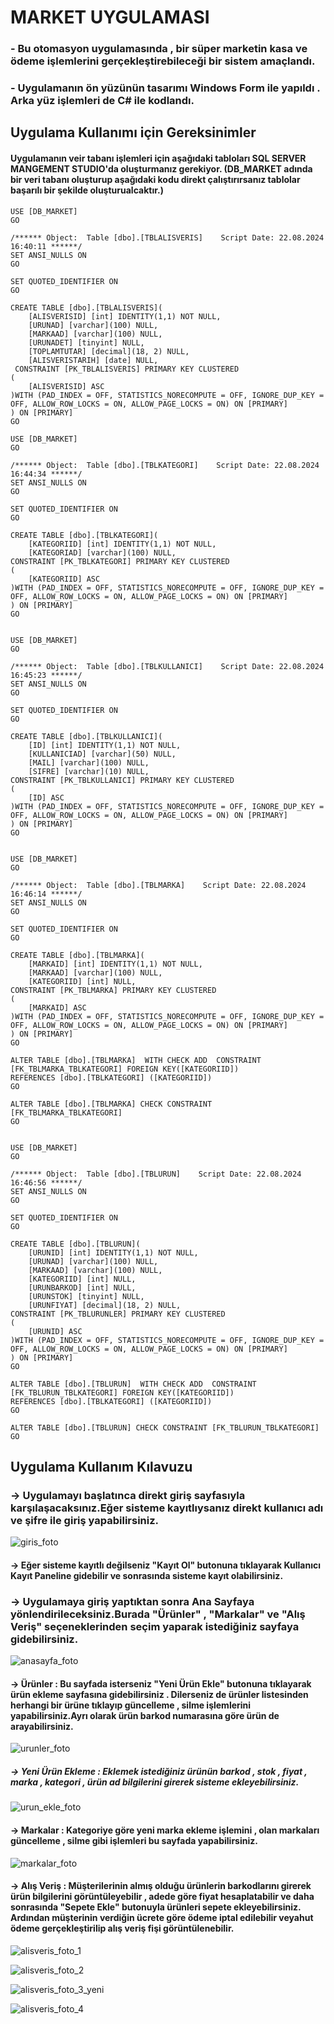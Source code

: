 <h1>MARKET UYGULAMASI</h1>
<h3> - Bu otomasyon uygulamasında , bir süper marketin kasa ve ödeme işlemlerini gerçekleştirebileceği bir sistem amaçlandı.</h3>
<h3> - Uygulamanın ön yüzünün tasarımı Windows Form ile yapıldı . Arka yüz işlemleri de C# ile kodlandı.</h3>
<h2>Uygulama Kullanımı için Gereksinimler</h2>

<h4> Uygulamanın veir tabanı işlemleri için aşağıdaki tabloları SQL SERVER MANGEMENT STUDIO'da oluşturmanız gerekiyor. (DB_MARKET adında bir veri tabanı oluşturup aşağıdaki kodu direkt çalıştırırsanız tablolar başarılı bir şekilde oluşturualcaktır.)</h4>

	USE [DB_MARKET]
	GO

	/****** Object:  Table [dbo].[TBLALISVERIS]    Script Date: 22.08.2024 16:40:11 ******/
	SET ANSI_NULLS ON
	GO

	SET QUOTED_IDENTIFIER ON
	GO

	CREATE TABLE [dbo].[TBLALISVERIS](
		[ALISVERISID] [int] IDENTITY(1,1) NOT NULL,
		[URUNAD] [varchar](100) NULL,
		[MARKAAD] [varchar](100) NULL,
		[URUNADET] [tinyint] NULL,
		[TOPLAMTUTAR] [decimal](18, 2) NULL,
		[ALISVERISTARIH] [date] NULL,
	 CONSTRAINT [PK_TBLALISVERIS] PRIMARY KEY CLUSTERED 
	(
		[ALISVERISID] ASC
	)WITH (PAD_INDEX = OFF, STATISTICS_NORECOMPUTE = OFF, IGNORE_DUP_KEY = OFF, ALLOW_ROW_LOCKS = ON, ALLOW_PAGE_LOCKS = ON) ON [PRIMARY]
	) ON [PRIMARY]
	GO

	USE [DB_MARKET]
	GO

	/****** Object:  Table [dbo].[TBLKATEGORI]    Script Date: 22.08.2024 16:44:34 ******/
	SET ANSI_NULLS ON
	GO

	SET QUOTED_IDENTIFIER ON
	GO

	CREATE TABLE [dbo].[TBLKATEGORI](
		[KATEGORIID] [int] IDENTITY(1,1) NOT NULL,
		[KATEGORIAD] [varchar](100) NULL,
 	CONSTRAINT [PK_TBLKATEGORI] PRIMARY KEY CLUSTERED 
	(
		[KATEGORIID] ASC
	)WITH (PAD_INDEX = OFF, STATISTICS_NORECOMPUTE = OFF, IGNORE_DUP_KEY = OFF, ALLOW_ROW_LOCKS = ON, ALLOW_PAGE_LOCKS = ON) ON [PRIMARY]
	) ON [PRIMARY]
	GO


	USE [DB_MARKET]
	GO

	/****** Object:  Table [dbo].[TBLKULLANICI]    Script Date: 22.08.2024 16:45:23 ******/
	SET ANSI_NULLS ON
	GO

	SET QUOTED_IDENTIFIER ON
	GO

	CREATE TABLE [dbo].[TBLKULLANICI](
		[ID] [int] IDENTITY(1,1) NOT NULL,
		[KULLANICIAD] [varchar](50) NULL,
		[MAIL] [varchar](100) NULL,
		[SIFRE] [varchar](10) NULL,
 	CONSTRAINT [PK_TBLKULLANICI] PRIMARY KEY CLUSTERED 
	(
		[ID] ASC
	)WITH (PAD_INDEX = OFF, STATISTICS_NORECOMPUTE = OFF, IGNORE_DUP_KEY = OFF, ALLOW_ROW_LOCKS = ON, ALLOW_PAGE_LOCKS = ON) ON [PRIMARY]
	) ON [PRIMARY]
	GO


	USE [DB_MARKET]
	GO

	/****** Object:  Table [dbo].[TBLMARKA]    Script Date: 22.08.2024 16:46:14 ******/
	SET ANSI_NULLS ON
	GO

	SET QUOTED_IDENTIFIER ON
	GO

	CREATE TABLE [dbo].[TBLMARKA](
		[MARKAID] [int] IDENTITY(1,1) NOT NULL,
		[MARKAAD] [varchar](100) NULL,
		[KATEGORIID] [int] NULL,
 	CONSTRAINT [PK_TBLMARKA] PRIMARY KEY CLUSTERED 
	(
		[MARKAID] ASC
	)WITH (PAD_INDEX = OFF, STATISTICS_NORECOMPUTE = OFF, IGNORE_DUP_KEY = OFF, ALLOW_ROW_LOCKS = ON, ALLOW_PAGE_LOCKS = ON) ON [PRIMARY]
	) ON [PRIMARY]
	GO

	ALTER TABLE [dbo].[TBLMARKA]  WITH CHECK ADD  CONSTRAINT [FK_TBLMARKA_TBLKATEGORI] FOREIGN KEY([KATEGORIID])
	REFERENCES [dbo].[TBLKATEGORI] ([KATEGORIID])
	GO

	ALTER TABLE [dbo].[TBLMARKA] CHECK CONSTRAINT [FK_TBLMARKA_TBLKATEGORI]
	GO


	USE [DB_MARKET]
	GO

	/****** Object:  Table [dbo].[TBLURUN]    Script Date: 22.08.2024 16:46:56 ******/
	SET ANSI_NULLS ON
	GO

	SET QUOTED_IDENTIFIER ON
	GO

	CREATE TABLE [dbo].[TBLURUN](
		[URUNID] [int] IDENTITY(1,1) NOT NULL,
		[URUNAD] [varchar](100) NULL,
		[MARKAAD] [varchar](100) NULL,
		[KATEGORIID] [int] NULL,
		[URUNBARKOD] [int] NULL,
		[URUNSTOK] [tinyint] NULL,
		[URUNFIYAT] [decimal](18, 2) NULL,
 	CONSTRAINT [PK_TBLURUNLER] PRIMARY KEY CLUSTERED 
	(
		[URUNID] ASC
	)WITH (PAD_INDEX = OFF, STATISTICS_NORECOMPUTE = OFF, IGNORE_DUP_KEY = OFF, ALLOW_ROW_LOCKS = ON, ALLOW_PAGE_LOCKS = ON) ON [PRIMARY]
	) ON [PRIMARY]
	GO

	ALTER TABLE [dbo].[TBLURUN]  WITH CHECK ADD  CONSTRAINT [FK_TBLURUN_TBLKATEGORI] FOREIGN KEY([KATEGORIID])
	REFERENCES [dbo].[TBLKATEGORI] ([KATEGORIID])
	GO

	ALTER TABLE [dbo].[TBLURUN] CHECK CONSTRAINT [FK_TBLURUN_TBLKATEGORI]
	GO


<h2> Uygulama Kullanım Kılavuzu </h2>
<h3> -> Uygulamayı başlatınca direkt giriş sayfasıyla karşılaşacaksınız.Eğer sisteme kayıtlıysanız direkt kullanıcı adı ve şifre ile giriş yapabilirsiniz. </h3>

![giris_foto](https://github.com/user-attachments/assets/eb6cd3e1-ea6a-4421-9c31-124486d9c865)

<h4>     -> Eğer sisteme kayıtlı değilseniz <b>"Kayıt Ol"</b> butonuna tıklayarak Kullanıcı <b>Kayıt Paneline</b> gidebilir ve sonrasında sisteme kayıt olabilirsiniz.</h4>
<h3> -> Uygulamaya giriş yaptıktan sonra Ana Sayfaya yönlendirileceksiniz.Burada <strong>"Ürünler"</strong> , <strong>"Markalar"</strong> ve <strong>"Alış Veriş"</strong> seçeneklerinden seçim yaparak istediğiniz sayfaya gidebilirsiniz.</h3>

![anasayfa_foto](https://github.com/user-attachments/assets/175fa793-c075-4af7-b523-fe2044cb3a75)

<h4>     -> Ürünler : Bu sayfada isterseniz <b>"Yeni Ürün Ekle"</b> butonuna tıklayarak ürün ekleme sayfasına gidebilirsiniz . Dilerseniz de ürünler listesinden herhangi bir ürüne tıklayıp güncelleme , silme işlemlerini yapabilirsiniz.Ayrı olarak ürün barkod numarasına göre ürün de arayabilirsiniz.</h4>

![urunler_foto](https://github.com/user-attachments/assets/a6b69e6d-4853-4ae4-84a8-b4275419f945)

<h5>        -> Yeni Ürün Ekleme : Eklemek istediğiniz ürünün barkod , stok , fiyat , marka , kategori , ürün ad bilgilerini girerek sisteme ekleyebilirsiniz.</h5>

![urun_ekle_foto](https://github.com/user-attachments/assets/79d694e8-7c9a-4d47-b5ec-abad7c562729)

<h4>     -> Markalar : Kategoriye göre yeni marka ekleme işlemini , olan markaları güncelleme , silme gibi işlemleri bu sayfada yapabilirsiniz.</h4>

![markalar_foto](https://github.com/user-attachments/assets/87559f5b-dab8-4c68-a915-002eb543758b)

<h4>     -> Alış Veriş : Müşterilerinin almış olduğu ürünlerin barkodlarını girerek ürün bilgilerini görüntüleyebilir , adede göre fiyat hesaplatabilir ve daha sonrasında "Sepete Ekle" butonuyla ürünleri sepete ekleyebilirsiniz. Ardından müşterinin verdiğin ücrete göre ödeme iptal edilebilir veyahut ödeme gerçekleştirilip alış veriş fişi görüntülenebilir. </h4>

![alisveris_foto_1](https://github.com/user-attachments/assets/301973cc-8561-4ac5-95f8-bb138754ff9f)

![alisveris_foto_2](https://github.com/user-attachments/assets/9c303c05-78d4-4c47-9ffe-2627e503ca7c)

![alisveris_foto_3_yeni](https://github.com/user-attachments/assets/640e0018-2e95-4d94-b643-c047b1a69c87) 

![alisveris_foto_4](https://github.com/user-attachments/assets/238bf377-276d-4450-a24e-6c01cd9f15cd)

